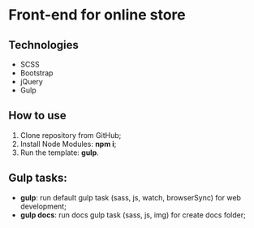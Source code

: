 # Front-end for online store
<h2>Technologies</h2>
<ul>
	<li>SCSS</li>
	<li>Bootstrap</li>
	<li>jQuery</li>
	<li>Gulp</li>
	
</ul>
<h2>How to use</h2>

<ol>
	<li>Clone repository from GitHub;</li>
	<li>Install Node Modules: <strong>npm i</strong>;</li>
	<li>Run the template: <strong>gulp</strong>.</li>
</ol>

<h2>Gulp tasks:</h2>

<ul>
	<li><strong>gulp</strong>: run default gulp task (sass, js, watch, browserSync) for web development;</li>
	<li><strong>gulp docs</strong>: run docs gulp task (sass, js, img) for create docs folder;</li>
 </ul>
